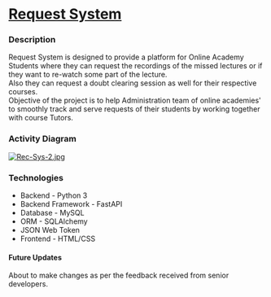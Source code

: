 # [Request System](https://requestsys.azurewebsites.net/)

### Description

Request System is designed to provide a platform for Online Academy Students where they can request the recordings of the missed lectures or if they want to re-watch some part of the lecture.  
Also they can request a doubt clearing session as well for their respective courses.  
Objective of the project is to help Administration team of online academies' to smoothly track and serve requests of their students by working together with course Tutors.  

### Activity Diagram

[![Rec-Sys-2.jpg](https://i.postimg.cc/pTzryMdp/Rec-Sys-2.jpg)](https://postimg.cc/vg8bSjfs)

### Technologies
* Backend - Python 3
* Backend Framework - FastAPI
* Database - MySQL
* ORM - SQLAlchemy
* JSON Web Token
* Frontend - HTML/CSS

#### Future Updates

About to make changes as per the feedback received from senior developers.

